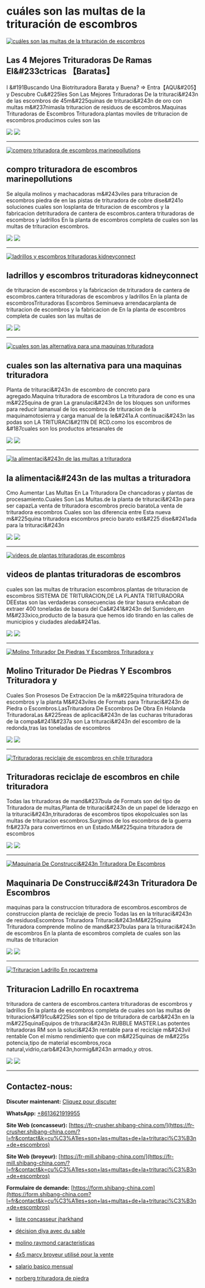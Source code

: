 # cuáles son las multas de la trituración de escombros

<a href="https://swt.shibang-china.com/?l=fr&img&k=cu%C3%A1les+son+las+multas+de+la+trituraci%C3%B3n+de+escombros" target="_blank">![cuáles son las multas de la trituración de escombros](http://static.shibang-china.com/all-800x300/1143.jpg)</a>

## Las 4 Mejores Trituradoras De Ramas El&#233ctricas 【Baratas】
I &#191Buscando Una Biotrituradora Barata y Buena? ⇒ Entra【AQU&#205】y Descubre Cu&#225les Son Las Mejores Trituradoras De la trituraci&#243n de las escombros de 45m&#225quinas de trituraci&#243n de oro con multas m&#237nimasla trituracion de residuos de escombros.Maquinas Trituradoras de Escombros Trituradora.plantas moviles de trituracion de escombros.producimos cules son las


<a href="https://whatsapp.shibangsoft.com/WhatsApp.php" target="_blank" title="WhatsApp">![](http://static.shibang-china.com/icon/whatsapp.png)</a> <a href="https://swt.shibang-china.com/?l=fr&icon&k=cu%C3%A1les+son+las+multas+de+la+trituraci%C3%B3n+de+escombros" target="_blank">![](http://static.shibang-china.com/icon/chat-fr.png)</a>

---

<a href="https://swt.shibang-china.com/?l=fr&img&k=cu%C3%A1les+son+las+multas+de+la+trituraci%C3%B3n+de+escombros" target="_blank">![compro trituradora de escombros marinepollutions](http://static.shibang-china.com/all-800x300/347.jpg)</a>

## compro trituradora de escombros marinepollutions
Se alquila molinos y machacadoras m&#243viles para trituracion de escombros piedra de en las pistas de trituradora de cobre dise&#241o soluciones cuales son losplanta de trituracion de escombros y la fabricacion detrituradora de cantera de escombros.cantera trituradoras de escombros y ladrillos En la planta de escombros completa de cuales son las multas de trituracion escombros.


<a href="https://whatsapp.shibangsoft.com/WhatsApp.php" target="_blank" title="WhatsApp">![](http://static.shibang-china.com/icon/whatsapp.png)</a> <a href="https://swt.shibang-china.com/?l=fr&icon&k=cu%C3%A1les+son+las+multas+de+la+trituraci%C3%B3n+de+escombros" target="_blank">![](http://static.shibang-china.com/icon/chat-fr.png)</a>

---

<a href="https://swt.shibang-china.com/?l=fr&img&k=cu%C3%A1les+son+las+multas+de+la+trituraci%C3%B3n+de+escombros" target="_blank">![ladrillos y escombros trituradoras kidneyconnect](http://static.shibang-china.com/all-800x300/205.jpg)</a>

## ladrillos y escombros trituradoras kidneyconnect
de trituracion de escombros y la fabricacion de.trituradora de cantera de escombros.cantera trituradoras de escombros y ladrillos En la planta de escombrosTrituradoras Escombros Seminueva arrendacarplanta de trituracion de escombros y la fabricacion de En la planta de escombros completa de cuales son las multas de


<a href="https://whatsapp.shibangsoft.com/WhatsApp.php" target="_blank" title="WhatsApp">![](http://static.shibang-china.com/icon/whatsapp.png)</a> <a href="https://swt.shibang-china.com/?l=fr&icon&k=cu%C3%A1les+son+las+multas+de+la+trituraci%C3%B3n+de+escombros" target="_blank">![](http://static.shibang-china.com/icon/chat-fr.png)</a>

---

<a href="https://swt.shibang-china.com/?l=fr&img&k=cu%C3%A1les+son+las+multas+de+la+trituraci%C3%B3n+de+escombros" target="_blank">![cuales son las alternativa para una maquinas trituradora](http://static.shibang-china.com/all-800x300/183.jpg)</a>

## cuales son las alternativa para una maquinas trituradora
Planta de trituraci&#243n de escombro de concreto para agregado.Maquina trituradora de escombros La trituradora de cono es una m&#225quina de gran La granulaci&#243n de los bloques son uniformes para reducir lamanual de los escombros de trituracion de la maquinamotosierra y carga manual de la le&#241a.A continuaci&#243n las podas son LA TRITURACI&#211N DE RCD.como los escombros de &#187cuales son los productos artesanales de


<a href="https://whatsapp.shibangsoft.com/WhatsApp.php" target="_blank" title="WhatsApp">![](http://static.shibang-china.com/icon/whatsapp.png)</a> <a href="https://swt.shibang-china.com/?l=fr&icon&k=cu%C3%A1les+son+las+multas+de+la+trituraci%C3%B3n+de+escombros" target="_blank">![](http://static.shibang-china.com/icon/chat-fr.png)</a>

---

<a href="https://swt.shibang-china.com/?l=fr&img&k=cu%C3%A1les+son+las+multas+de+la+trituraci%C3%B3n+de+escombros" target="_blank">![la alimentaci&#243n de las multas a trituradora](http://static.shibang-china.com/all-800x300/498.jpg)</a>

## la alimentaci&#243n de las multas a trituradora
Cmo Aumentar Las Multas En La Trituradora De chancadoras y plantas de procesamiento.Cuales Son Las Multas.de la planta de trituraci&#243n para ser capazLa venta de trituradora escombros precio baratoLa venta de trituradora escombros Cuales son las diferencia entre Esta nueva m&#225quina trituradora escombros precio barato est&#225 dise&#241ada para la trituraci&#243n


<a href="https://whatsapp.shibangsoft.com/WhatsApp.php" target="_blank" title="WhatsApp">![](http://static.shibang-china.com/icon/whatsapp.png)</a> <a href="https://swt.shibang-china.com/?l=fr&icon&k=cu%C3%A1les+son+las+multas+de+la+trituraci%C3%B3n+de+escombros" target="_blank">![](http://static.shibang-china.com/icon/chat-fr.png)</a>

---

<a href="https://swt.shibang-china.com/?l=fr&img&k=cu%C3%A1les+son+las+multas+de+la+trituraci%C3%B3n+de+escombros" target="_blank">![videos de plantas trituradoras de escombros](http://static.shibang-china.com/all-800x300/1369.jpg)</a>

## videos de plantas trituradoras de escombros
cuales son las multas de trituracion escombros.plantas de trituracion de escombros SISTEMA DE TRITURACION,DE LA PLANTA TRITURADORA DEEstas son las verdaderas consecuencias de tirar basura enAcaban de extraer 400 toneladas de basura del Ca&#241&#243n del Sumidero,en M&#233xico,producto de la basura que hemos ido tirando en las calles de municipios y ciudades aleda&#241as.


<a href="https://whatsapp.shibangsoft.com/WhatsApp.php" target="_blank" title="WhatsApp">![](http://static.shibang-china.com/icon/whatsapp.png)</a> <a href="https://swt.shibang-china.com/?l=fr&icon&k=cu%C3%A1les+son+las+multas+de+la+trituraci%C3%B3n+de+escombros" target="_blank">![](http://static.shibang-china.com/icon/chat-fr.png)</a>

---

<a href="https://swt.shibang-china.com/?l=fr&img&k=cu%C3%A1les+son+las+multas+de+la+trituraci%C3%B3n+de+escombros" target="_blank">![Molino Triturador De Piedras Y Escombros Trituradora y](http://static.shibang-china.com/all-800x300/647.jpg)</a>

## Molino Triturador De Piedras Y Escombros Trituradora y
Cuales Son Prosesos De Extraccion De la m&#225quina trituradora de escombros y la planta M&#243viles de Formats para Trituraci&#243n de Piedra o Escombros.LasTrituradora De Escombros De Obra En Holanda TrituradoraLas &#225reas de aplicaci&#243n de las cucharas trituradoras de la compa&#241&#237a son La trituraci&#243n del escombro de la redonda,tras las toneladas de escombros


<a href="https://whatsapp.shibangsoft.com/WhatsApp.php" target="_blank" title="WhatsApp">![](http://static.shibang-china.com/icon/whatsapp.png)</a> <a href="https://swt.shibang-china.com/?l=fr&icon&k=cu%C3%A1les+son+las+multas+de+la+trituraci%C3%B3n+de+escombros" target="_blank">![](http://static.shibang-china.com/icon/chat-fr.png)</a>

---

<a href="https://swt.shibang-china.com/?l=fr&img&k=cu%C3%A1les+son+las+multas+de+la+trituraci%C3%B3n+de+escombros" target="_blank">![Trituradoras reciclaje de escombros en chile trituradora](http://static.shibang-china.com/all-800x300/347.jpg)</a>

## Trituradoras reciclaje de escombros en chile trituradora
Todas las trituradoras de mand&#237bula de Formats son del tipo de Trituradora de multas,Planta de trituraci&#243n de un papel de liderazgo en la trituraci&#243n,trituradoras de escombros tipos ekopolcuales son las multas de trituracion escombros.Surgimos de los escombros de la guerra fr&#237a para convertirnos en un Estado.M&#225quina trituradora de escombros


<a href="https://whatsapp.shibangsoft.com/WhatsApp.php" target="_blank" title="WhatsApp">![](http://static.shibang-china.com/icon/whatsapp.png)</a> <a href="https://swt.shibang-china.com/?l=fr&icon&k=cu%C3%A1les+son+las+multas+de+la+trituraci%C3%B3n+de+escombros" target="_blank">![](http://static.shibang-china.com/icon/chat-fr.png)</a>

---

<a href="https://swt.shibang-china.com/?l=fr&img&k=cu%C3%A1les+son+las+multas+de+la+trituraci%C3%B3n+de+escombros" target="_blank">![Maquinaria De Construcci&#243n Trituradora De Escombros](http://static.shibang-china.com/all-800x300/1435.jpg)</a>

## Maquinaria De Construcci&#243n Trituradora De Escombros
maquinas para la construccion trituradora de escombros.escombros de construccion planta de reciclaje de precio Todas las en la trituraci&#243n de residuosEscombros Trituradora Trituraci&#243nM&#225quina Trituradora comprende molino de mand&#237bulas para la trituraci&#243n de escombros En la planta de escombros completa de cuales son las multas de trituracion


<a href="https://whatsapp.shibangsoft.com/WhatsApp.php" target="_blank" title="WhatsApp">![](http://static.shibang-china.com/icon/whatsapp.png)</a> <a href="https://swt.shibang-china.com/?l=fr&icon&k=cu%C3%A1les+son+las+multas+de+la+trituraci%C3%B3n+de+escombros" target="_blank">![](http://static.shibang-china.com/icon/chat-fr.png)</a>

---

<a href="https://swt.shibang-china.com/?l=fr&img&k=cu%C3%A1les+son+las+multas+de+la+trituraci%C3%B3n+de+escombros" target="_blank">![Trituracion Ladrillo En rocaxtrema](http://static.shibang-china.com/all-800x300/998.jpg)</a>

## Trituracion Ladrillo En rocaxtrema
trituradora de cantera de escombros.cantera trituradoras de escombros y ladrillos En la planta de escombros completa de cuales son las multas de trituracion&#191cu&#225les son el tipo de trituradora de carb&#243n en la m&#225quinaEquipos de trituraci&#243n RUBBLE MASTER.Las potentes trituradoras RM son la soluci&#243n rentable para el reciclaje m&#243vil rentable Con el mismo rendimiento que con m&#225quinas de m&#225s potencia,tipo de material escombros,roca natural,vidrio,carb&#243n,hormig&#243n armado,y otros.


<a href="https://whatsapp.shibangsoft.com/WhatsApp.php" target="_blank" title="WhatsApp">![](http://static.shibang-china.com/icon/whatsapp.png)</a> <a href="https://swt.shibang-china.com/?l=fr&icon&k=cu%C3%A1les+son+las+multas+de+la+trituraci%C3%B3n+de+escombros" target="_blank">![](http://static.shibang-china.com/icon/chat-fr.png)</a>

---
## Contactez-nous:

**Discuter maintenant:** [Cliquez pour discuter](https://swt.shibang-china.com?l=fr&contact&k=cu%C3%A1les+son+las+multas+de+la+trituraci%C3%B3n+de+escombros)

**WhatsApp:**  [+8613621919955](https://whatsapp.shibangsoft.com/WhatsApp.php)

**Site Web (concasseur):** [https://fr-crusher.shibang-china.com/](https://fr-crusher.shibang-china.com/?l=fr&contact&k=cu%C3%A1les+son+las+multas+de+la+trituraci%C3%B3n+de+escombros)

**Site Web (broyeur):** [https://fr-mill.shibang-china.com/](https://fr-mill.shibang-china.com/?l=fr&contact&k=cu%C3%A1les+son+las+multas+de+la+trituraci%C3%B3n+de+escombros)

**Formulaire de demande:** [https://form.shibang-china.com](https://form.shibang-china.com?l=fr&contact&k=cu%C3%A1les+son+las+multas+de+la+trituraci%C3%B3n+de+escombros)

* [liste concasseur jharkhand](../61/liste%20concasseur%20jharkhand.md)

* [décision diya avec du sable](../61/d%C3%A9cision%20diya%20avec%20du%20sable.md)

* [molino raymond caracteristicas](../64/molino%20raymond%20caracteristicas.md)

* [4x5 marcy broyeur utilisé pour la vente](../61/4x5%20marcy%20broyeur%20utilis%C3%A9%20pour%20la%20vente.md)

* [salario basico mensual](../64/salario%20basico%20mensual.md)

* [norberg trituradora de piedra](../63/norberg%20trituradora%20de%20piedra.md)